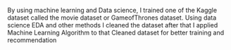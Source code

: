 By using machine learning and Data science, I trained one of the Kaggle dataset called the movie dataset or GameofThrones dataset.
Using data science EDA and other methods I cleaned the dataset after that I applied Machine Learning Algorithm to that
Cleaned dataset for better  training and recommendation
